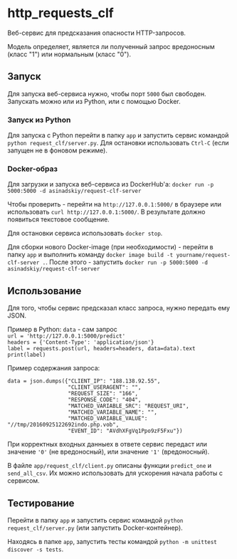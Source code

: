 # http_requests_clf

Веб-сервис для предсказания опасности HTTP-запросов.

Модель определяет, является ли полученный запрос вредоносным (класс "1") или нормальным (класс "0").

## Запуск

Для запуска веб-сервиса нужно, чтобы порт `5000` был свободен. Запускать можно или из Python, или с помощью Docker.

### Запуск из Python

Для запуска с Python перейти в папку `app` и запустить сервис командой `python request_clf/server.py`. Для остановки использовать `Ctrl-C` (если запущен не в фоновом режиме).

### Docker-образ

Для загрузки и запуска веб-сервиса из DockerHub'а:
`docker run -p 5000:5000 -d asinadskiy/request-clf-server`

Чтобы проверить - перейти на `http://127.0.0.1:5000/` в браузере или использовать `curl http://127.0.0.1:5000/`. В результате должно появиться текстовое сообщение.

Для остановки сервиса использовать `docker stop`.

Для сборки нового Docker-image (при необходимости) - перейти в папку `app` и выполнить команду `docker image build -t yourname/request-clf-server .`. После этого - запустить `docker run -p 5000:5000 -d asinadskiy/request-clf-server`

## Использование

Для того, чтобы сервис предсказал класс запроса, нужно передать ему JSON.

Пример в Python: `data` - сам запрос  
`url = 'http://127.0.0.1:5000/predict'`  
`headers = {'Content-Type': 'application/json'}`  
`label = requests.post(url, headers=headers, data=data).text`  
`print(label)`  

Пример содержания запроса:

`data = json.dumps({"CLIENT_IP": "188.138.92.55",`  
`                   "CLIENT_USERAGENT": "",`  
`                   "REQUEST_SIZE": "166",`  
`                   "RESPONSE_CODE": "404",`  
`                   "MATCHED_VARIABLE_SRC": "REQUEST_URI",`  
`                   "MATCHED_VARIABLE_NAME": "",`  
`                   "MATCHED_VARIABLE_VALUE": "//tmp/20160925122692indo.php.vob",`  
`                   "EVENT_ID": "AVdhXFgVq1Ppo9zF5Fxu"})`  

При корректных входных данныех в ответе сервис передаст или значение `'0'` (не вредоносный), или значение `'1'` (вредоносный).

В файле `app/request_clf/client.py` описаны функции `predict_one` и `send_all_csv`. Их можно использовать для ускорения начала работы с сервисом.

## Тестирование

Перейти в папку `app` и запустить сервис командой `python request_clf/server.py` (или запустить Docker-контейнер).

Находясь в папке `app`, запустить тесты командой `python -m unittest discover -s tests`.